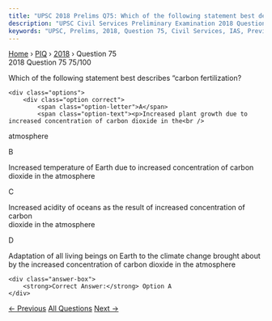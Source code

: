 ```yaml
---
title: "UPSC 2018 Prelims Q75: Which of the following statement best describes “carbon fert..."
description: "UPSC Civil Services Preliminary Examination 2018 Question 75 with options and answer"
keywords: "UPSC, Prelims, 2018, Question 75, Civil Services, IAS, Previous Year Questions"
---
```


<nav class="breadcrumb">
    <a href="../../">Home</a>
    <span>›</span>
    <a href="../">PIQ</a>
    <span>›</span>
    <a href="./">2018</a>
    <span>›</span>
    <span>Question 75</span>
</nav>

<div class="question-header">
    <div class="question-meta">
        <span class="year-badge">2018</span>
        <span class="question-number">Question 75</span>
        <span class="progress">75/100</span>
    </div>
    <div class="progress-bar">
        <div class="progress-fill" style="width: 75.0%"></div>
    </div>
</div>

<div class="question-content">
    <div class="question-text">
        <p>Which of the following statement best describes “carbon fertilization?</p>
    </div>
    
    <div class="options">
        <div class="option correct">
            <span class="option-letter">A</span>
            <span class="option-text"><p>Increased plant growth due to increased concentration of carbon dioxide in the<br />
atmosphere</p></span>
        </div>
        <div class="option">
            <span class="option-letter">B</span>
            <span class="option-text"><p>Increased temperature of Earth due to increased concentration of carbon<br />
dioxide in the atmosphere</p></span>
        </div>
        <div class="option">
            <span class="option-letter">C</span>
            <span class="option-text"><p>Increased acidity of oceans as the result of increased concentration of carbon<br />
dioxide in the atmosphere</p></span>
        </div>
        <div class="option">
            <span class="option-letter">D</span>
            <span class="option-text"><p>Adaptation of all living beings on Earth to the climate change brought about<br />
by the increased concentration of carbon dioxide in the atmosphere</p></span>
        </div>
    </div>

    <div class="answer-box">
        <strong>Correct Answer:</strong> Option A
    </div>
</div>

<div class="question-nav">
    <a href="../q074-consider-the-following-pairs-terms-sometimes-conte/" class="nav-btn prev">← Previous</a>
    <a href="../" class="nav-btn center">All Questions</a>
    <a href="../q076-when-the-alarm-of-your-smartphone-rings-in-the-mor/" class="nav-btn next">Next →</a>
</div>
